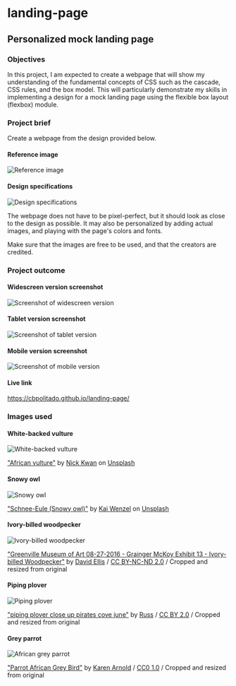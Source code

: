 # landing-page

## Personalized mock landing page

### Objectives

In this project, I am expected to create a webpage that will show my understanding of the fundamental concepts of CSS such as the cascade, CSS rules, and the box model. This will particularly demonstrate my skills in implementing a design for a mock landing page using the flexible box layout (flexbox) module.

### Project brief

Create a webpage from the design provided below.

#### Reference image

![Reference image](./desired-outcome/reference-image.png)


#### Design specifications

![Design specifications](./desired-outcome/design-specifications.png)


The webpage does not have to be pixel-perfect, but it should look as close to the design as possible. It may also be personalized by adding actual images, and playing with the page's colors and fonts.

Make sure that the images are free to be used, and that the creators are credited.

### Project outcome

#### Widescreen version screenshot

![Screenshot of widescreen version](./outcome-screenshots/v-1-1-0/landing-page-wide-screen-v-1-1-0.png)


#### Tablet version screenshot

![Screenshot of tablet version](./outcome-screenshots/v-1-1-0/landing-page-tablet-v-1-1-0.png)


#### Mobile version screenshot

![Screenshot of mobile version](./outcome-screenshots/v-1-1-0/landing-page-mobile-v-1-1-0.png)


#### Live link

https://cbpolitado.github.io/landing-page/

### Images used

#### White-backed vulture

![White-backed vulture](./images/white-backed-vulture_500x250.png)


["African vulture"](https://unsplash.com/photos/Pc5Yv7QX4Ts) by [Nick Kwan](https://unsplash.com/@snick_kwan) on [Unsplash](https://unsplash.com/)

#### Snowy owl

![Snowy owl](./images/snowy-owl_165x165.png)


["Schnee-Eule (Snowy owl)"](https://unsplash.com/photos/vC4iux2XAho) by [Kai Wenzel](https://unsplash.com/@kai_wenzel) on [Unsplash](https://unsplash.com/)

#### Ivory-billed woodpecker

![Ivory-billed woodpecker](./images/ivory-billed-woodpecker_165x165.png)


["Greenville Museum of Art 08-27-2016 - Grainger McKoy Exhibit 13 - Ivory-billed Woodpecker"](https://www.flickr.com/photos/david44149/31665479892) by [David Ellis](https://www.flickr.com/photos/david44149/) / [CC BY-NC-ND 2.0](https://creativecommons.org/licenses/by-nc-nd/2.0/) / Cropped and resized from original

#### Piping plover

![Piping plover](./images/piping-plover_165x165.png)


["piping plover close up pirates cove june"](https://www.flickr.com/photos/russ-w/14104778058/) by [Russ](https://www.flickr.com/photos/russ-w/) / [CC BY 2.0](https://creativecommons.org/licenses/by/2.0/) / Cropped and resized from original

#### Grey parrot

![African grey parrot](./images/african-grey-parrot_165x165.png)


["Parrot African Grey Bird"](https://www.publicdomainpictures.net/en/view-image.php?image=275786&picture=parrot-african-grey-bird) by [Karen Arnold](https://www.publicdomainpictures.net/en/browse-author.php?a=32495) / [CC0 1.0](https://creativecommons.org/publicdomain/zero/1.0/) / Cropped and resized from original
